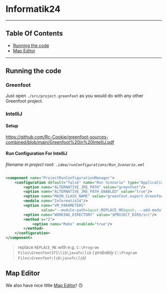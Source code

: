 # Informatik24

---
## Table Of Contents
- [Running the code](#running-the-code)
- [Map Editor](#map-editor)
---

## Running the code

### Greenfoot

Just open `./src/project.greenfoot` as you would do with any other Greenfoot project.

### IntelliJ

#### Setup

https://github.com/Rc-Cookie/greenfoot-sources-combined/blob/main/Greenfoot%20in%20IntelliJ.pdf

#### Run Configuration For IntelliJ

*filename in project root: `.idea/runConfigurations/Run_Scenario.xml`*

```xml

<component name="ProjectRunConfigurationManager">
    <configuration default="false" name="Run Scenario" type="Application" factoryName="Application">
        <option name="ALTERNATIVE_JRE_PATH" value="greenfoot"/>
        <option name="ALTERNATIVE_JRE_PATH_ENABLED" value="true"/>
        <option name="MAIN_CLASS_NAME" value="greenfoot.export.GreenfootScenarioApplication"/>
        <module name="Informatik24"/>
        <option name="VM_PARAMETERS"
                value="--module-path=&quot;REPLACE_ME&quot; --add-modules=javafx.controls,javafx.fxml"/>
        <option name="WORKING_DIRECTORY" value="$PROJECT_DIR$/src"/>
        <method v="2">
            <option name="Make" enabled="true"/>
        </method>
    </configuration>
</component>
```

> replace `REPLACE_ME` with e.g. `C:\Program Files\Greenfoot371\lib\javafx\lib` *(
probably `C:\Program Files\Greenfoot\lib\javafx\lib`)*

## Map Editor

We also have nice little [Map Editor](https://github.com/CC35A/MapEditor)! 🙃


